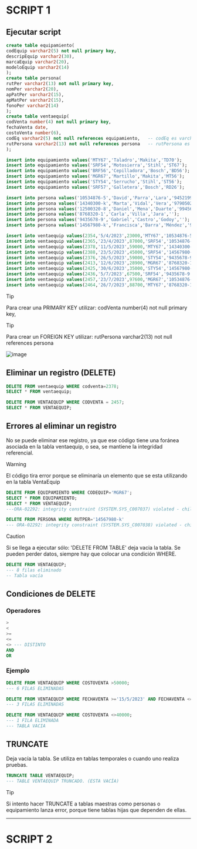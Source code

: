 # SCRIPT 1

## Ejecutar script

```sql
create table equipamiento(
codEquip varchar2(5) not null primary key,
descripEquip varchar2(30),
marcaEquip varchar2(20),
modeloEquip varchar2(14)
);
create table persona(
rutPer varchar2(13) not null primary key,
nomPer varchar2(20),
apPatPer varchar2(15),
apMatPer varchar2(15),
fonoPer varchar2(14)
);
create table ventaequip(
codVenta number(4) not null primary key,
fechaVenta date,
costoVenta number(6),
codEq varchar2(5) not null references equipamiento,   -- codEq es varchar2 igual que codEquip
rutPersona varchar2(13) not null references persona   -- rutPersona es varchar2 igual que rutPer
);

insert into equipamiento values('MTY67','Taladro','Makita','TD70');
insert into equipamiento values('SRF54','Motosierra','Stihl','ST67');
insert into equipamiento values('BRF56','Cepilladora','Bosch','BD56');
insert into equipamiento values('MGR67','Martillo','Makita','MT56');
insert into equipamiento values('STY54','Serrucho','Stihl','ST56');
insert into equipamiento values('SRF57','Galletera','Bosch','RD26');

insert into persona values('10534876-5','David','Parra','Lara','945219992');
insert into persona values('14340300-k','Marta','Vidal','Vera','979050234');
insert into persona values('12500320-8','Daniel','Mena','Duarte','994568001');
insert into persona values('8768320-1','Carla','Villa','Jara','');
insert into persona values('9435678-9','Gabriel','Castro','Godoy','');
insert into persona values('14567980-k','Francisca','Barra','Méndez','987658908');

insert into ventaequip values(2354,'5/4/2023',23000,'MTY67','10534876-5');
insert into ventaequip values(2365,'23/4/2023',87000,'SRF54','10534876-5');
insert into ventaequip values(2378,'11/5/2023',59000,'MTY67','14340300-k');
insert into ventaequip values(2388,'23/5/2023',45000,'SRF54','14567980-k');
insert into ventaequip values(2376,'26/5/2023',59000,'STY54','9435678-9');
insert into ventaequip values(2413,'12/6/2023',28900,'MGR67','8768320-1');
insert into ventaequip values(2425,'30/6/2023',35000,'STY54','14567980-k');
insert into ventaequip values(2436,'5/7/2023',67500,'SRF54','9435678-9');
insert into ventaequip values(2457,'23/7/2023',97600,'MGR67','10534876-5');
insert into ventaequip values(2464,'26/7/2023',88700,'MTY67','8768320-1');

```

> [!TIP]
> Para crear una PRIMARY KEY utilizar: codVenta number(4) not null primary key,

> [!TIP]
> Para crear un FOREIGN KEY utilizar: rutPersona varchar2(13) not null references persona

![image](https://github.com/user-attachments/assets/73471b03-66da-4a4a-a9d2-22149c6f0021)

## Eliminar un registro (DELETE)

```sql
DELETE FROM ventaequip WHERE codventa=2378;
SELECT * FROM ventaequip;

DELETE FROM VENTAEQUIP WHERE CODVENTA = 2457;
SELECT * FROM VENTAEQUIP;


```

## Errores al eliminar un registro
No se puede eliminar ese registro, ya que ese código tiene una foránea asociada en la tabla ventaequip, o sea, se mantiene la integridad referencial.

> [!WARNING]
> El código tira error porque se eliminaría un elemento que se esta utilizando en la tabla VentaEquip

```SQL
DELETE FROM EQUIPAMIENTO WHERE CODEQUIP='MGR67';
SELECT * FROM EQUIPAMIENTO;
SELECT * FROM VENTAEQUIP;
---ORA-02292: integrity constraint (SYSTEM.SYS_C007037) violated - child record found
```
```SQL
DELETE FROM PERSONA WHERE RUTPER='14567980-k'
--- ORA-02292: integrity constraint (SYSTEM.SYS_C007038) violated - child record found

```


> [!CAUTION]
> Si se llega a ejecutar sólo: 'DELETE FROM TABLE' deja vacia la tabla. Se pueden perder datos, siempre hay que colocar una condición WHERE.

```SQL
DELETE FROM VENTAEQUIP;
--- 8 filas eliminado
-- Tabla vacía
```

## Condiciones de DELETE

### Operadores

```sql
> 
<
>=
<=
<> --- DISTINTO
AND
OR
```

### Ejemplo

```SQL
DELETE FROM VENTAEQUIP WHERE COSTOVENTA >50000;
--- 6 FILAS ELIMINADAS

DELETE FROM VENTAEQUIP WHERE FECHAVENTA >='15/5/2023' AND FECHAVENTA <='10/7/2023';
--- 3 FILAS ELIMINADAS

DELETE FROM VENTAEQUIP WHERE COSTOVENTA <>40000;
--- 1 FILA ELIMINADA
--- TABLA VACIA
```

## TRUNCATE
Deja vacía la tabla. Se utiliza en tablas temporales o cuando uno realiza pruebas.

```SQL
TRUNCATE TABLE VENTAEQUIP;
--- TABLE VENTAEQUIP TRUNCADO. (ESTA VACÍA)
```

> [!TIP]
> Si intento hacer TRUNCATE a tablas maestras como personas o equipamiento lanza error, porque tiene tablas hijas que dependen de ellas.

---


# SCRIPT 2


